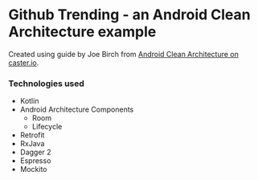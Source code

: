 # Github Trending - an Android Clean Architecture example
Created using guide by Joe Birch from [Android Clean Architecture on caster.io](https://caster.io/courses/android-clean-architecture).

### Technologies used
* Kotlin
* Android Architecture Components
  * Room
  * Lifecycle
* Retrofit
* RxJava
* Dagger 2
* Espresso
* Mockito
